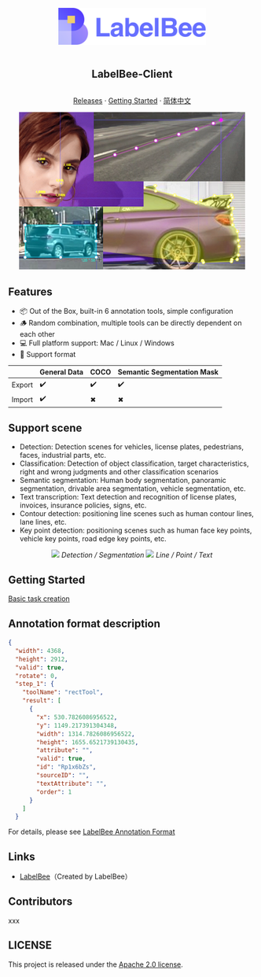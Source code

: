 
<div align="center">
<article style="display: flex; flex-direction: column; align-items: center; justify-content: center;">
    <p align="center"><img width="300" src="./src/assets/logo.svg" /></p>
    <h1 style="width: 100%; text-align: center;">LabelBee-Client</h1>
    <p>
        <a href="https://github.com/Kerwin-L/labelbee-client/releases">Releases</a>
        ·
        <a href="./docs/README.md" >Getting Started</a>
        ·
        <a href="./README_zh-CN.md" >简体中文</a>
    </p>
</article>
<img src="./docs/assets/main.png">

</div>

## Features

- 📦 Out of the Box, built-in 6 annotation tools, simple configuration
- 🪵  Random combination, multiple tools can be directly dependent on each other
- 💻 Full platform support: Mac / Linux / Windows
- 🏁 Support format

|         | General Data  | COCO  | Semantic Segmentation Mask  |
| ------- | ------------- |-------| --------------------------- |
| Export  |    ✔️          | ✔️     |                ✔️            |
| Import  |    ✔️          | ✖     |                ✖            |

## Support scene

- Detection: Detection scenes for vehicles, license plates, pedestrians, faces, industrial parts, etc.
- Classification: Detection of object classification, target characteristics, right and wrong judgments and other classification scenarios
- Semantic segmentation: Human body segmentation, panoramic segmentation, drivable area segmentation, vehicle segmentation, etc.
- Text transcription: Text detection and recognition of license plates, invoices, insurance policies, signs, etc.
- Contour detection: positioning line scenes such as human contour lines, lane lines, etc.
- Key point detection: positioning scenes such as human face key points, vehicle key points, road edge key points, etc.

<p align="center">
  <img src="./docs/assets/annotation-detection-segmentation.gif">
  <i style="text-align: center;">Detection / Segmentation </i>
  
  <img src="./docs/assets/annotation-line-point-text.gif">
  <i style="text-align: center;">Line / Point / Text </i>

</p> 

## Getting Started

 [Basic task creation](./docs/README.md) 

## Annotation format description

```json
{
  "width": 4368,
  "height": 2912,
  "valid": true,
  "rotate": 0,
  "step_1": {
    "toolName": "rectTool",
    "result": [
      {
        "x": 530.7826086956522,
        "y": 1149.217391304348,
        "width": 1314.7826086956522,
        "height": 1655.6521739130435,
        "attribute": "",
        "valid": true,
        "id": "Rp1x6bZs",
        "sourceID": "",
        "textAttribute": "",
        "order": 1
      }
    ]
  }
```
For details, please see [LabelBee Annotation Format](./docs/annotation/README.md)

## Links

- [LabelBee](https://github.com/Kerwin-L/labelbee)（Created by LabelBee）

## Contributors

xxx

## LICENSE

This project is released under the [Apache 2.0 license](./LICENSE).
